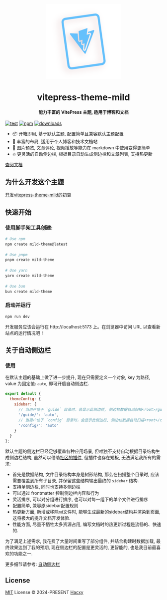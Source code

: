<p align="center">
  <img width="240" style="text-align:center;" src="https://raw.githubusercontent.com/hacxy/hacxy/main/images/simple-icons_vitepress%20(1).png"/>
</p>

<h1 align="center">
 vitepress-theme-mild
</h1>

<h4 align="center">
能力丰富的 VitePress 主题, 适用于博客和文档
</h4>

[![test](https://github.com/hacxy/vitepress-theme-mild/workflows/Test/badge.svg?color=8187ff&labelColor=1b1b1f)](https://github.com/hacxy/vitepress-theme-mild/actions)
[![npm](https://img.shields.io/npm/v/vitepress-theme-mild?color=8187ff&labelColor=1b1b1f&label=npm)](https://www.npmjs.com/package/vitepress-theme-mild)
[![downloads](https://img.shields.io/npm/dm/vitepress-theme-mild?color=8187ff&labelColor=1b1b1f&label=downloads)](https://www.npmjs.com/package/vitepress-theme-mild)

- 📦 开箱即用, 基于默认主题, 配置简单且兼容默认主题配置
- 📃 丰富的布局, 适用于个人博客和技术文档站
- 📖 图片预览, 文章评论, 视频播放等能力在 markdown 中使用变得更简单
- 🔥 更灵活的自动侧边栏, 根据目录自动生成侧边栏和文章列表, 支持热更新

[查阅文档](https://theme.hacxy.cn)

## 为什么开发这个主题

[开发vitepress-theme-mild的初衷](https://hacxy.cn/docs/posts/dev-vitepress-theme/)

## 快速开始

### 使用脚手架工具创建:

```sh
# Use npm
npm create mild-theme@latest

# Use pnpm
pnpm create mild-theme

# Use yarn
yarn create mild-theme

# Use bun
bun create mild-theme
```

### 启动并运行

```sh
npm run dev
```

开发服务应该会运行在 http://localhost:5173 上。在浏览器中访问 URL 以查看新站点的运行情况吧！

## 关于自动侧边栏

### 使用

在默认主题的基础上做了进一步提升, 现在只需要定义一个对象, key 为路径, value 为固定值: `auto`, 即可开启自动侧边栏.

```js
export default {
  themeConfig: {
    sidebar: {
      // 当用户位于 `guide` 目录时，会显示此侧边栏, 侧边栏数据自动扫描<root>/guide/目录
      '/guide/': 'auto',
      // 当用户位于 `config` 目录时，会显示此侧边栏, 侧边栏数据自动扫描<root>/config/目录
      '/config/': 'auto'
    }
  }
};
```

默认主题的侧边栏已经足够覆盖各种应用场景, 但唯独不支持自动根据目录结构生成侧边栏结构, 虽然可以借助[社区的插件](https://github.com/hacxy/awesome-vitepress?tab=readme-ov-file#community-plugins), 但插件也存在短板, 无法满足我所有的需求:

- 首先是数据结构, 文件目录结构本身是树形结构, 那么在扫描整个目录时, 应该需要覆盖到所有子目录, 并保留这些结构输出最终的 `sidebar` 结构.
- 支持单侧边栏, 同时也支持多侧边栏
- 可以通过 frontmatter 控制侧边栏内容和行为
- 灵活排序, 可以对分组进行排序, 也可以对每一组下的单个文件进行排序
- 配置简单, 兼容原sidebar配置规则
- 热更新方面, 新增或移除`md`文件时, 能够生成最新的sidebar结构并渲染到页面, 这将极大的提升文档开发体验.
- 性能方面, 尽量不牺牲太多资源占用, 编写文档时的热更新过程是流畅的、快速的.

为了满足上述需求, 我花费了大量时间重写了部分组件, 并结合构建时数据加载, 最终效果达到了我的预期, 现在侧边栏的配置是更灵活的, 更智能的, 也是我目前最喜欢的功能之一.

更多细节请参考: [自动侧边栏](https://theme.hacxy.cn/guide/support/sidebar.html)

## License

[MIT](./LICENSE) License &copy; 2024-PRESENT [Hacxy](https://github.com/hacxy)
